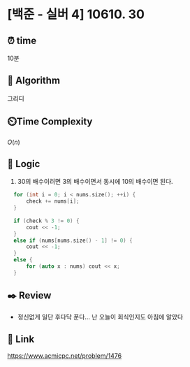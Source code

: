 # [백준 - 실버 4] 10610. 30

## ⏰  **time**
10분

## :pushpin: **Algorithm**
그리디

## ⏲️**Time Complexity**
$O(n)$

## :round_pushpin: **Logic**
1. 30의 배수이려면 3의 배수이면서 동시에 10의 배수이면 된다.
```cpp
  for (int i = 0; i < nums.size(); ++i) {
      check += nums[i];
  }
  
  if (check % 3 != 0) {
      cout << -1;
  }
  else if (nums[nums.size() - 1] != 0) {
      cout << -1;
  }
  else {
      for (auto x : nums) cout << x;
  }
```

## :black_nib: **Review**
- 정신없게 일단 후다닥 푼다... 난 오늘이 회식인지도 아침에 알았다

## 📡 Link
https://www.acmicpc.net/problem/1476
